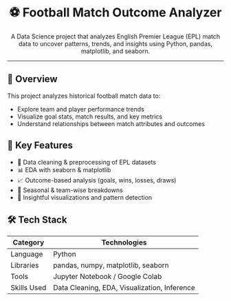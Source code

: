 <h1 align="center">⚽ Football Match Outcome Analyzer</h1>
<p align="center">
  A Data Science project that analyzes English Premier League (EPL) match data to uncover patterns, trends, and insights using Python, pandas, matplotlib, and seaborn.
</p>

---

## 📌 Overview

This project analyzes historical football match data to:
- Explore team and player performance trends
- Visualize goal stats, match results, and key metrics
- Understand relationships between match attributes and outcomes

## 🧠 Key Features

- 🧾 Data cleaning & preprocessing of EPL datasets
- 📊 EDA with seaborn & matplotlib
- 📈 Outcome-based analysis (goals, wins, losses, draws)
- 📅 Seasonal & team-wise breakdowns
- 🧠 Insightful visualizations and pattern detection

## 🛠 Tech Stack

| Category           | Technologies                                 |
|-------------------|----------------------------------------------|
| Language          | Python                                       |
| Libraries         | pandas, numpy, matplotlib, seaborn           |
| Tools             | Jupyter Notebook / Google Colab              |
| Skills Used       | Data Cleaning, EDA, Visualization, Inference |


